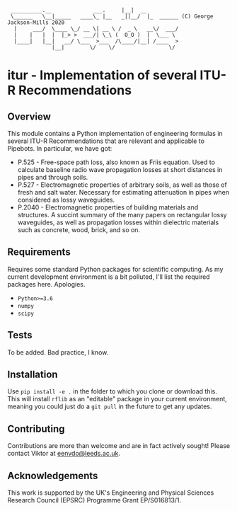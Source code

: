 ```
 __________.__             ___.     |__|  __
 \______   \__|_____   ____\_ |__   _||__/  |_  ______ (C) George Jackson-Mills 2020
  |     ___/  \____ \_/ __ \| __ \ /  _ \   __\/  ___/
  |    |   |  |  |_> >  ___/| \_\ (  O_O )  |  \___ \
  |____|   |__|   __/ \___  >___  /\____/|__| /____  >
              |__|        \/    \/                 \/
```

# itur - Implementation of several ITU-R Recommendations

## Overview

This module contains a Python implementation of engineering formulas in several ITU-R Recommendations that are relevant and applicable to Pipebots. In particular, we have got:

- P.525 - Free-space path loss, also known as Friis equation. Used to calculate baseline radio wave propagation losses at short distances in pipes and through soils.
- P.527 - Electromagnetic properties of arbitrary soils, as well as those of fresh and salt water. Necessary for estimating attenuation in pipes when considered as lossy waveguides.
- P.2040 - Electromagnetic properties of building materials and structures. A succint summary of the many papers on rectangular lossy waveguides, as well as propagation losses within dielectric materials such as concrete, wood, brick, and so on.

## Requirements

Requires some standard Python packages for scientific computing. As my current development environment is a bit polluted, I'll list the required packages here. Apologies.

- `Python>=3.6`
- `numpy`
- `scipy`

## Tests

To be added. Bad practice, I know.

## Installation

Use `pip install -e .` in the folder to which you clone or download this. This will install `rflib` as an "editable" package in your current environment, meaning you could just do a `git pull` in the future to get any updates.

## Contributing

Contributions are more than welcome and are in fact actively sought! Please contact Viktor at [eenvdo@leeds.ac.uk](mailto:eenvdo@leeds.ac.uk).

## Acknowledgements

This work is supported by the UK's Engineering and Physical Sciences Research Council (EPSRC) Programme Grant EP/S016813/1.
